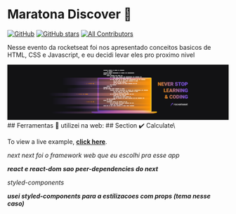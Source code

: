 # Maratona Discover 👾
[![GitHub](https://img.shields.io/github/license/saadpasta/developer-portfolio?color=blue)](https://github.com/saadpasta/developerFolio/blob/master/LICENSE) [![GitHub stars](https://img.shields.io/github/stars/ORick10/Software-Developer-Page)](https://github.com/ORick10/maratona-discover/stargazers)  [![All Contributors](https://img.shields.io/badge/all_contributors-2-orange.svg?style=flat-square)](#contributors)

<p aling="center">Nesse evento da rocketseat foi nos apresentado conceitos basicos de HTML, CSS e Javascript, e eu decidi levar eles pro proximo nivel</p>
<kbd>
<img src="https://github.com/Gustavo-Henrique-br/maratonaDiscover/blob/master/github/neverstoplearningHeader.png?raw=true">
</kbd>
## Ferramentas 🔧
utilizei na web:
## Section
✔️ Calculate\

To view a live example, **[click here](https://developerfolio.js.org/)**.
<tr>
<p><i>next next foi o framework web que eu escolhi pra esse app

<b>react e react-dom sao peer-dependencies do next</b>

styled-components

<b>usei styled-components para a estilizacoes com props (tema nesse caso)</b></i><p>
